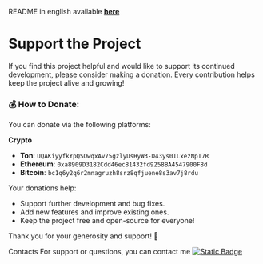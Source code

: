 README in english available [**here**](https://github.com/glaciers64/MemeFiBot/blob/main/README-EN.md)
# Support the Project

If you find this project helpful and would like to support its continued development, please consider making a donation. Every contribution helps keep the project alive and growing!

### 💰 How to Donate:

You can donate via the following platforms:


 **Crypto**  
   - **Ton**: `UQAKiyyfkYpQSOwqxAv75gzlyUsHyW3-D43ys0ILxezNpT7R`
   - **Ethereum**: `0xa8909D3182Cdd46ec81432fd9258BA4547900F8d`
   - **Bitcoin**: `bc1q6y2q6r2mnagruzh8srz8qfjuene8s3av7j8rdu`

Your donations help:
 
- Support further development and bug fixes.
- Add new features and improve existing ones.
- Keep the project free and open-source for everyone!

Thank you for your generosity and support! 🙏


Contacts
For support or questions, you can contact me [![Static Badge](https://img.shields.io/badge/Telegram-Channel-Link?style=for-the-badge&logo=Telegram&logoColor=white&logoSize=auto&color=blue)](https://t.me/glacier6496)
